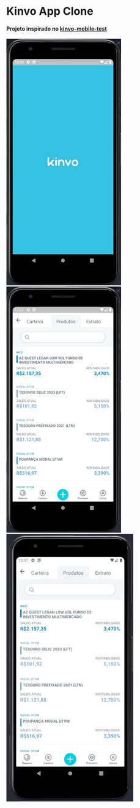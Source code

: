 # Kinvo App Clone

####  Projeto inspirado no <a href='https://github.com/kinvoapp/kinvo-mobile-test'>kinvo-mobile-test</a>

![splash](https://github.com/jumatosk/react-natice-practice/blob/master/kinvoTest/splash_screen.png)
![home](https://github.com/jumatosk/react-natice-practice/blob/master/kinvoTest/home_screen.png)
![GIF](https://github.com/jumatosk/react-natice-practice/blob/master/kinvoTest/kinvoGif.gif)
